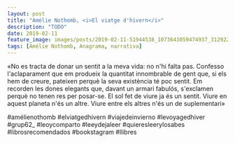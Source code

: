 ```yaml
---
layout: post
title: "Amélie Nothomb, <i>El viatge d'hivern</i>"
description: "TODO"
date: 2019-02-11
feature_image: images/posts/2019-02-11-51944538_1073643059474937_3129225028006176191_n_18001520116183648.jpg
tags: [Amélie Nothomb, Anagrama, narrativa]
---
```


«No es tracta de donar un sentit a la meva vida: no n'hi falta pas. Confesso l'aclaparament que em produeix la quantitat innombrable de gent que, si els hem de creure, pateixen perquè la seva existència té poc sentit. Em recorden les dones elegants que, davant un armari fabulós, s'exclamen perquè no tenen res per posar-se. El sol fet de viure ja és un sentit. Viure en aquest planeta n'és un altre. Viure entre els altres n'és un de suplementari»
<!--more-->

#amélienothomb #elviatgedhivern #viajedeinvierno #levoyagedhiver #grup62_ #leoycomparto #leeydejaleer #quieresleerylosabes #librosrecomendados #bookstagram #llibres


